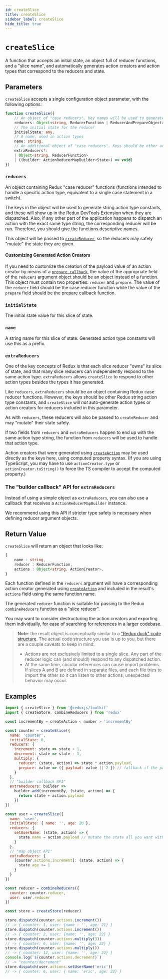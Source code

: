 ```yaml
---
id: createSlice
title: createSlice
sidebar_label: createSlice
hide_title: true
---
```


# `createSlice`

A function that accepts an initial state, an object full of reducer functions, and a "slice name",
and automatically generates action creators and action types that correspond to the reducers and state.

## Parameters

`createSlice` accepts a single configuration object parameter, with the following options:

```ts
function createSlice({
    // An object of "case reducers". Key names will be used to generate actions.
    reducers: Object<string, ReducerFunction | ReducerAndPrepareObject>
    // The initial state for the reducer
    initialState: any,
    // A name, used in action types
    name: string,
    // An additional object of "case reducers". Keys should be other action types.
    extraReducers?:
    | Object<string, ReducerFunction>
    | ((builder: ActionReducerMapBuilder<State>) => void)
})
```

### `reducers`

An object containing Redux "case reducer" functions (functions intended to handle a specific action type, equivalent
to a single case statement in a switch).

The keys in the object will be used to generate string action type constants, and these will show up in the Redux
DevTools Extension when they are dispatched. Also, if any other part of the application happens to dispatch an action
with the exact same type string, the corresponding reducer will be run. Therefore, you should give the functions
descriptive names.

This object will be passed to [`createReducer`](./createReducer.md), so the reducers may safely "mutate" the
state they are given.

#### Customizing Generated Action Creators

If you need to customize the creation of the payload value of an action creator by means of a [`prepare callback`](./createAction.md#using-prepare-callbacks-to-customize-action-contents), the value of the appropriate field of the `reducers` argument object should be an object instead of a function. This object must contain two properties: `reducer` and `prepare`. The value of the `reducer` field should be the case reducer function while the value of the `prepare` field should be the prepare callback function.

### `initialState`

The initial state value for this slice of state.

### `name`

A string name for this slice of state. Generated action type constants will use this as a prefix.

### `extraReducers`

One of the key concepts of Redux is that each slice reducer "owns" its slice of state, and that many slice reducers
can independently respond to the same action type. `extraReducers` allows `createSlice` to respond to other action types
besides the types it has generated.

Like `reducers`, `extraReducers` should be an object containing Redux case reducer functions. However, the keys should
be other Redux string action type constants, and `createSlice` will _not_ auto-generate action types or action creators
for reducers included in this parameter.

As with `reducers`, these reducers will also be passed to `createReducer` and may "mutate" their state safely.

If two fields from `reducers` and `extraReducers` happen to end up with the same action type string,
the function from `reducers` will be used to handle that action type.

Action creators that were generated using [`createAction`](./createAction.md) may be used directly as the keys here, using
computed property syntax. (If you are using TypeScript, you may have to use `actionCreator.type` or `actionCreator.toString()`
to force the TS compiler to accept the computed property.)

### The "builder callback" API for `extraReducers`

Instead of using a simple object as `extraReducers`, you can also use a callback that receives a `ActionReducerMapBuilder` instance.

We recommend using this API if stricter type safety is necessary when defining reducer argument objects.

## Return Value

`createSlice` will return an object that looks like:

```ts
{
    name : string,
    reducer : ReducerFunction,
    actions : Object<string, ActionCreator>,
}
```

Each function defined in the `reducers` argument will have a corresponding action creator generated using [`createAction`](./createAction.md)
and included in the result's `actions` field using the same function name.

The generated `reducer` function is suitable for passing to the Redux `combineReducers` function as a "slice reducer".

You may want to consider destructuring the action creators and exporting them individually, for ease of searching
for references in a larger codebase.

> **Note**: the result object is conceptually similar to a
> ["Redux duck" code structure](https://redux.js.org/faq/code-structure#what-should-my-file-structure-look-like-how-should-i-group-my-action-creators-and-reducers-in-my-project-where-should-my-selectors-go).
> The actual code structure you use is up to you, but there are a couple caveats to keep in mind:
>
> - Actions are not exclusively limited to a single slice. Any part of the reducer logic can (and should!) respond
>   to any dispatched action.
> - At the same time, circular references can cause import problems. If slices A and B are defined in
>   separate files, and each file tries to import the other so it can listen to other actions, unexpected
>   behavior may occur.

## Examples

```js
import { createSlice } from '@reduxjs/toolkit'
import { createStore, combineReducers } from 'redux'

const incrementBy = createAction < number > 'incrementBy'

const counter = createSlice({
  name: 'counter',
  initialState: 0,
  reducers: {
    increment: state => state + 1,
    decrement: state => state - 1,
    multiply: {
      reducer: (state, action) => state * action.payload,
      prepare: value => ({ payload: value || 2 }) // fallback if the payload is a falsy value
    }
  },
  // "builder callback API"
  extraReducers: builder =>
    builder.add(incrementBy, (state, action) => {
      return state + action.payload
    })
})

const user = createSlice({
  name: 'user',
  initialState: { name: '', age: 20 },
  reducers: {
    setUserName: (state, action) => {
      state.name = action.payload // mutate the state all you want with immer
    }
  },
  // "map object API"
  extraReducers: {
    [counter.actions.increment]: (state, action) => {
      state.age += 1
    }
  }
})

const reducer = combineReducers({
  counter: counter.reducer,
  user: user.reducer
})

const store = createStore(reducer)

store.dispatch(counter.actions.increment())
// -> { counter: 1, user: {name : '', age: 21} }
store.dispatch(counter.actions.increment())
// -> { counter: 2, user: {name: '', age: 22} }
store.dispatch(counter.actions.multiply(3))
// -> { counter: 6, user: {name: '', age: 22} }
store.dispatch(counter.actions.multiply())
// -> { counter: 12, user: {name: '', age: 22} }
console.log(`${counter.actions.decrement}`)
// -> "counter/decrement"
store.dispatch(user.actions.setUserName('eric'))
// -> { counter: 6, user: { name: 'eric', age: 22} }
```
